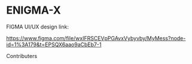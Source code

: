 # ENIGMA-X



FIGMA UI/UX design link:

https://www.figma.com/file/wxIFRSCEVpPGAvxVybyvby/MyMess?node-id=1%3A179&t=EPSQX6aao9aCbEb7-1 

Contributers

